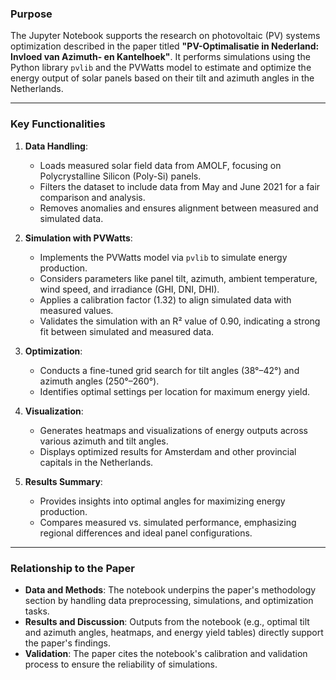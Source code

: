 ### **Purpose**
The Jupyter Notebook supports the research on photovoltaic (PV) systems optimization described in the paper titled **"PV-Optimalisatie in Nederland: Invloed van Azimuth- en Kantelhoek"**. It performs simulations using the Python library `pvlib` and the PVWatts model to estimate and optimize the energy output of solar panels based on their tilt and azimuth angles in the Netherlands.

---

### **Key Functionalities**
1. **Data Handling**:
   - Loads measured solar field data from AMOLF, focusing on Polycrystalline Silicon (Poly-Si) panels.
   - Filters the dataset to include data from May and June 2021 for a fair comparison and analysis.
   - Removes anomalies and ensures alignment between measured and simulated data.

2. **Simulation with PVWatts**:
   - Implements the PVWatts model via `pvlib` to simulate energy production.
   - Considers parameters like panel tilt, azimuth, ambient temperature, wind speed, and irradiance (GHI, DNI, DHI).
   - Applies a calibration factor (1.32) to align simulated data with measured values.
   - Validates the simulation with an R² value of 0.90, indicating a strong fit between simulated and measured data.

3. **Optimization**:
   - Conducts a fine-tuned grid search for tilt angles (38°–42°) and azimuth angles (250°–260°).
   - Identifies optimal settings per location for maximum energy yield.

4. **Visualization**:
   - Generates heatmaps and visualizations of energy outputs across various azimuth and tilt angles.
   - Displays optimized results for Amsterdam and other provincial capitals in the Netherlands.

5. **Results Summary**:
   - Provides insights into optimal angles for maximizing energy production.
   - Compares measured vs. simulated performance, emphasizing regional differences and ideal panel configurations.

---

### **Relationship to the Paper**
- **Data and Methods**: The notebook underpins the paper's methodology section by handling data preprocessing, simulations, and optimization tasks.
- **Results and Discussion**: Outputs from the notebook (e.g., optimal tilt and azimuth angles, heatmaps, and energy yield tables) directly support the paper's findings.
- **Validation**: The paper cites the notebook's calibration and validation process to ensure the reliability of simulations.

